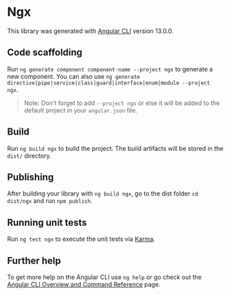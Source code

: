 # Ngx

This library was generated with [Angular CLI](https://github.com/angular/angular-cli) version 13.0.0.

## Code scaffolding

Run `ng generate component component-name --project ngx` to generate a new component. You can also use `ng generate directive|pipe|service|class|guard|interface|enum|module --project ngx`.
> Note: Don't forget to add `--project ngx` or else it will be added to the default project in your `angular.json` file. 

## Build

Run `ng build ngx` to build the project. The build artifacts will be stored in the `dist/` directory.

## Publishing

After building your library with `ng build ngx`, go to the dist folder `cd dist/ngx` and run `npm publish`.

## Running unit tests

Run `ng test ngx` to execute the unit tests via [Karma](https://karma-runner.github.io).

## Further help

To get more help on the Angular CLI use `ng help` or go check out the [Angular CLI Overview and Command Reference](https://angular.io/cli) page.
